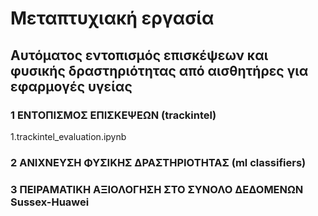 # Μεταπτυχιακή εργασία
## Αυτόματος εντοπισμός επισκέψεων και φυσικής δραστηριότητας από αισθητήρες για εφαρμογές υγείας

### 1 ΕΝΤΟΠΙΣΜΟΣ ΕΠΙΣΚΕΨΕΩΝ (trackintel)
1.trackintel_evaluation.ipynb

### 2 ΑΝΙΧΝΕΥΣΗ ΦΥΣΙΚΗΣ ΔΡΑΣΤΗΡΙΟΤΗΤΑΣ (ml classifiers)

### 3 ΠΕΙΡΑΜΑΤΙΚΗ ΑΞΙΟΛΟΓΗΣΗ ΣΤΟ ΣΥΝΟΛΟ ΔΕΔΟΜΕΝΩΝ Sussex-Huawei
